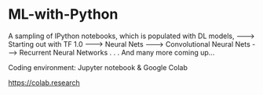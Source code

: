 # ML-with-Python
A sampling of IPython notebooks, which is populated with DL models,
---> Starting out with TF 1.0
---> Neural Nets
---> Convolutional Neural Nets
---> Recurrent Neural Networks
.
.
.
And many more coming up...

Coding environment: Jupyter notebook & Google Colab

https://colab.research
